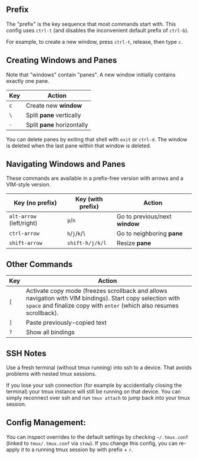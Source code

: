 ## Prefix
The "prefix" is the key sequence that most commands start with. This config uses `ctrl-t` (and disables the inconvenient default prefix of `ctrl-b`).

For example, to create a new window, press `ctrl-t`, release, then type `c`.

## Creating Windows and Panes
Note that "windows" contain "panes". A new window initially contains exactly one pane.

Key|Action
-|-
`c`|Create new **window**
`\`|Split **pane** vertically
`-`|Split **pane** horizontally

You can delete panes by exiting that shell with `exit` or `ctrl-d`. The window is deleted when the last pane within that window is deleted.

## Navigating Windows and Panes

These commands are available in a prefix-free version with arrows and a VIM-style version.

Key (no prefix) | Key (with prefix) | Action
-|-|-
`alt-arrow` (left/right) | `p`/`n` | Go to previous/next **window**
`ctrl-arrow` | `h`/`j`/`k`/`l` | Go to neighboring **pane**
`shift-arrow` | `shift-h/j/k/l` | Resize **pane**

## Other Commands

Key | Action
-|-
`[` | Activate copy mode (freezes scrollback and allows navigation with VIM bindings). Start copy selection with `space` and finalize copy with `enter` (which also resumes scrollback).
`]` | Paste previously-copied text
`?` | Show all bindings

## SSH Notes

Use a fresh terminal (without tmux running) into ssh to a device. That avoids problems with nested tmux sessions.

If you lose your ssh connection (for example by accidentially closing the terminal) your tmux instance will still be running on that device. You can simply reconnect over ssh and run `tmux attach` to jump back into your tmux session.

## Config Management:

You can inspect overrides to the default settings by checking `~/.tmux.conf` (linked to `tmux/.tmux.conf` via `stow`). If you change this config, you can re-apply it to a running tmux session by with prefix + `r`.